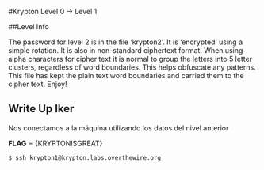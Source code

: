 #Krypton Level 0 → Level 1

##Level Info

The password for level 2 is in the file ‘krypton2’. It is ‘encrypted’ using a simple rotation. It is also in non-standard ciphertext format. When using alpha characters for cipher text it is normal to group the letters into 5 letter clusters, regardless of word boundaries. This helps obfuscate any patterns. This file has kept the plain text word boundaries and carried them to the cipher text. Enjoy!

## Write Up Iker

Nos conectamos a la máquina utilizando los datos del nivel anterior 

**FLAG** = {KRYPTONISGREAT}

```bash
$ ssh krypton1@krypton.labs.overthewire.org
```

